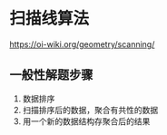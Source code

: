 # 扫描线算法
https://oi-wiki.org/geometry/scanning/

## 一般性解题步骤
1. 数据排序 
2. 扫描排序后的数据，聚合有共性的数据 
3. 用一个新的数据结构存聚合后的结果



